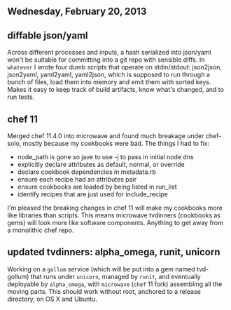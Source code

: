 ## Wednesday, February 20, 2013

## diffable json/yaml

Across different processes and inputs, a hash serialized into json/yaml
won't be suitable for committing into a git repo with sensible diffs.
In `whatever` I wrote four dumb scripts that operate on stdin/stdout:
json2json, json2yaml, yaml2yaml, yaml2json, which is supposed to run
through a bunch of files, load them into memory and emit them with
sorted keys.  Makes it easy to keep track of build artifacts, know
what's changed, and to run tests.

## chef 11

Merged chef 11.4.0 into microwave and found much breakage under
chef-solo, mostly because my cookbooks were bad.  The things I had to
fix:

- node_path is gone so jave to use -j to pass in initial node dns
- explicitly declare attributes as default, normal, or override
- declare cookbook dependencies in metadata.rb
- ensure each recipe had an attributes pair
- ensure cookbooks are loaded by being listed in run_list
- identify recipes that are just used for include_recipe

I'm pleased the breaking changes in chef 11 will make my cookbooks more
like libraries than scripts.  This means microwave tvdinners (cookbooks
as gems) will look more like software components.  Anything to get away
from a monolithic chef repo.

## updated tvdinners: alpha_omega, runit, unicorn

Working on a `gollum` service (which will be put into a gem named
tvd-gollum) that runs under `unicorn`, managed by `runit`, and
eventually deployable by `alpha_omega`, with `microwave` (`chef` 11
fork) assembling all the moving parts.  This should work without root,
anchored to a release directory, on OS X and Ubuntu.
